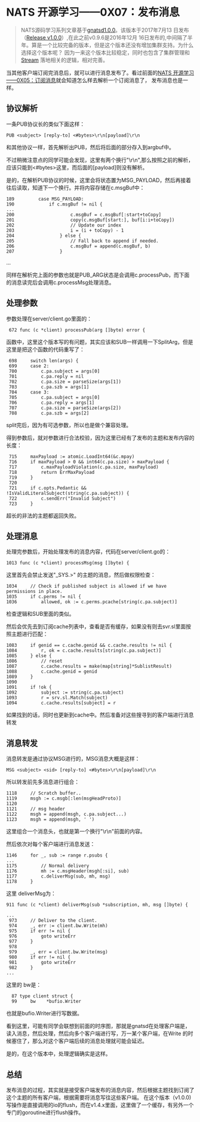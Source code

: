 # NATS 开源学习——0X07：发布消息

> NATS源码学习系列文章基于[gnatsd1.0.0](https://github.com/nats-io/gnatsd/tree/v1.0.0)。该版本于2017年7月13
> 日发布（[Release v1.0.0](https://github.com/nats-io/gnatsd/releases/tag/v1.0.0)）,在此之前v0.9.6是2016年12月
> 16日发布的,中间隔了半年。算是一个比较完备的版本，但是这个版本还没有增加集群支持。为什么选择这个版本呢？
> 因为一来这个版本比较稳定，同时也包含了集群管理和[Stream](https://github.com/nats-io/nats-streaming-server)
> 落地相关的逻辑，相对完善。

当其他客户端订阅完消息后，就可以进行消息发布了。看过前面的[NATS 开源学习——0X05：订阅消息]()就会知道怎么样去解析一个订阅消息了，
发布消息也是一样。

## 协议解析
一条PUB协议长的类似下面这样：

	PUB <subject> [reply-to] <#bytes>\r\n[payload]\r\n

和其他协议一样，首先解析出PUB，然后将后面的部分存入到argbuf中。

不过稍微注意点的同学可能会发现，这里有两个换行"\r\n",那么按照之前的解析，应该只能到<#bytes>这里，而后面的[payload]则没有解析。

是的，在解析PUB协议的时候，这里会将状态置为MSG_PAYLOAD，然后再接着往后读取，知道下一个换行。并将内容存储在c.msgBuf中：

	189         case MSG_PAYLOAD:
	190             if c.msgBuf != nil {
	...
	200                     c.msgBuf = c.msgBuf[:start+toCopy]
	201                     copy(c.msgBuf[start:], buf[i:i+toCopy])
	202                     // Update our index
	203                     i = (i + toCopy) - 1
	204                 } else {
	205                     // Fall back to append if needed.
	206                     c.msgBuf = append(c.msgBuf, b)
	207                 }
   ...
   
同样在解析完上面的参数也就是PUB_ARG状态是会调用c.processPub，而下面的消息读完后会调用c.processMsg处理消息。

## 处理参数

参数处理在server/client.go里面的：

	 672 func (c *client) processPub(arg []byte) error {
函数中，这里这个版本写的有问题，其实应该和SUB一样调用一下SplitArg，但是这里是把这个函数的代码重写了：

	 698     switch len(args) {
	 699     case 2:
	 700         c.pa.subject = args[0]
	 701         c.pa.reply = nil
	 702         c.pa.size = parseSize(args[1])
	 703         c.pa.szb = args[1]
	 704     case 3:
	 705         c.pa.subject = args[0]
	 706         c.pa.reply = args[1]
	 707         c.pa.size = parseSize(args[2])
	 708         c.pa.szb = args[2]	 

split完后，因为有可选参数，所以也是做个兼容处理。

得到参数后，就对参数进行合法校验，因为这里已经有了发布的主题和发布内容的长度：

	 715     maxPayload := atomic.LoadInt64(&c.mpay)
	 716     if maxPayload > 0 && int64(c.pa.size) > maxPayload {
	 717         c.maxPayloadViolation(c.pa.size, maxPayload)
	 718         return ErrMaxPayload
	 719     }
	 720
	 721     if c.opts.Pedantic && !IsValidLiteralSubject(string(c.pa.subject)) {
	 722         c.sendErr("Invalid Subject")
	 723     }
	 
超长的非法的主题都返回失败。	 

## 处理消息
处理完参数后，开始处理发布的消息内容，代码在server/client.go的：

	1013 func (c *client) processMsg(msg []byte) {

这里首先会禁止发送"_SYS.>"	的主题的消息，然后做权限检查：

	1034     // Check if published subject is allowed if we have permissions in place.
	1035     if c.perms != nil {
	1036         allowed, ok := c.perms.pcache[string(c.pa.subject)]
	
检查逻辑和SUB里面的类似。

然后会优先去到订阅cache列表中，查看是否有缓存，如果没有则去svr.sl里面按照主题进行匹配：

	1083     if genid == c.cache.genid && c.cache.results != nil {
	1084         r, ok = c.cache.results[string(c.pa.subject)]
	1085     } else {
	1086         // reset
	1087         c.cache.results = make(map[string]*SublistResult)
	1088         c.cache.genid = genid
	1089     }
	1090
	1091     if !ok {
	1092         subject := string(c.pa.subject)
	1093         r = srv.sl.Match(subject)
	1094         c.cache.results[subject] = r

如果找到的话，同时也更新到cache中。然后准备对这些搜寻到的客户端进行消息转发

## 消息转发
消息转发是通过协议MSG进行的，MSG消息大概是这样：

	MSG <subject> <sid> [reply-to] <#bytes>\r\n[payload]\r\n

所以转发前先多消息进行组合：

	1118     // Scratch buffer..
	1119     msgh := c.msgb[:len(msgHeadProto)]
	1120
	1121     // msg header
	1122     msgh = append(msgh, c.pa.subject...)
	1123     msgh = append(msgh, ' ')
	
这里组合一个消息头，也就是第一个换行"\r\n"前面的内容。

然后依次对每个客户端进行消息发送：

	1146     for _, sub := range r.psubs {
	...
	1175         // Normal delivery
	1176         mh := c.msgHeader(msgh[:si], sub)
	1177         c.deliverMsg(sub, mh, msg)
	1178     }
	
这里	deliverMsg为：

	911 func (c *client) deliverMsg(sub *subscription, mh, msg []byte) {
	
	...
	 973     // Deliver to the client.
	 974     _, err := client.bw.Write(mh)
	 975     if err != nil {
	 976         goto writeErr
	 977     }
	 978
	 979     _, err = client.bw.Write(msg)
	 980     if err != nil {
	 981         goto writeErr
	 982     }
	...

这里的 bw是：

	  87 type client struct {
	  99     bw    *bufio.Writer

也就是bufio.Writer进行写数据。

看到这里，可能有同学会联想到前面的时序图，那就是gnatsd在处理客户端是，读入消息，然后处理，然后向多个客户端进行写，万一某个客户端，在Write
的时候塞住了，那么对这个客户端后续的消息处理就可能会延迟。

是的，在这个版本中，处理逻辑确实是这样。

## 总结
发布消息的过程，其实就是接受客户端发布的消息内容，然后根据主题找到订阅了这个主题的所有客户端，根据需要将消息写往这些客户端。
在这个版本（v1.0.0)写操作是直接调用的io的flush，而在v1.4.x里面，这里做了一个缓存，有另外一个专门的goroutine进行flush操作。


 	 

	 
	 

